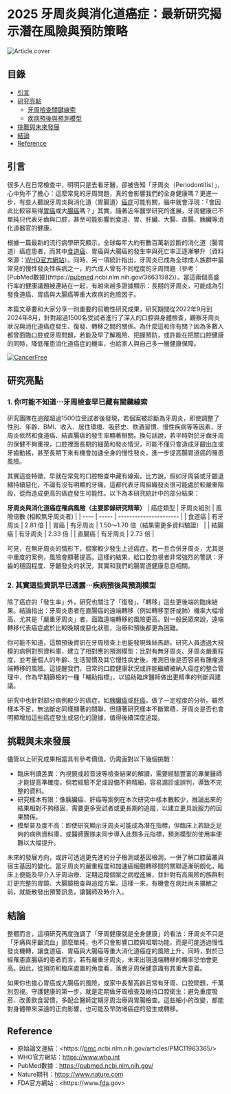 # 2025 牙周炎與消化道癌症：最新研究揭示潛在風險與預防策略
![Article cover](https://i.imgur.com/Bd2rB7J.png)

## 目錄

* [引言](#introduction)
* [研究亮點](#highlights)
   * [牙周檢查關鍵線索](#key1)
   * [疾病預後與預測模型](#key2)
* [挑戰與未來發展](#future-work)
* [結論](#conclusion)
* [Reference](#reference)

## 引言

很多人在日常檢查中，明明只是去看牙醫，卻被告知「牙周炎（Periodontitis）」，心中免不了擔心：這麼常見的牙周問題，真的會影響我們的全身健康嗎？更進一步，有些人聽說牙周炎與消化道（胃腸道）<a href="https://cancerfree.io/">癌症</a>可能有關，腦中就會浮現：「會因此比較容易得<a href="https://fightgc.org">胃癌</a>或大<a href="https://fightcrc.info">腸癌</a>嗎？」其實，隨著近年醫學研究的進展，牙周健康已不單純只代表牙齒與口腔，甚至可能影響到食道、胃、肝臟、大腸、直腸、胰臟等消化道器官的健康。

根據一篇最新的流行病學研究顯示，全球每年大約有數百萬新診斷的消化道（腸胃道）癌症患者，而其中<a href="https://fightec.info">食道癌</a>、胃癌與大腸癌的發生率與死亡率正逐漸攀升（資料來源：[WHO官方網站](https://www.who.int)）。同時，另一項統計指出，牙周炎已成為全球成人族群中最常見的慢性發炎性疾病之一，約六成人曾有不同程度的牙周問題（參考：[PubMed數據](https://<a href="https://pubmed.ncbi.nlm.nih.gov/">pubmed</a>.ncbi.nlm.nih.gov/36631982)）。當這兩個高盛行率的健康議題被連結在一起，有越來越多證據顯示：長期的牙周炎，可能成為引發食道癌、胃癌與大腸癌等重大疾病的危險因子。

本篇文章要和大家分享一則重要的前瞻性研究成果，研究期間從2022年9月到2024年8月，針對超過1500名受試者進行了深入的口腔與身體檢查，觀察牙周炎狀況與消化道癌症發生、復發、轉移之間的關係。為什麼這和你有關？因為多數人都曾面臨口腔或牙周問題，若能及早了解風險、把握預防，或許能在把關口腔健康的同時，降低罹患消化道癌症的機率，也給家人與自己多一層健康保障。

[![CancerFree](https://drive.google.com/uc?export=view&id=1ckHhFxz-ofx6nezixUb8LtNpm5w3AwK7)](https://cancerfree.io)
## 研究亮點

### 1\. 你可能不知道⋯牙周檢查早已藏有關鍵線索

研究團隊在追蹤超過1500位受試者後發現，若個案被診斷為牙周炎，即使調整了性別、年齡、BMI、收入、居住環境、吸菸史、飲酒習慣、慢性疾病等等因素，牙周炎依然和食道癌、結直腸癌的發生率顯著相關。換句話說，若平時對於牙齒牙周的保健不夠重視，口腔裡面長期的細菌和發炎情況，可能不僅只會造成牙齦出血或牙齒動搖，甚至長期下來有機會加速全身的慢性發炎，進一步提高腸胃道癌的罹患風險。

其實這些特徵，早就在常見的口腔檢查中藏有線索。比方說，假如牙周袋或牙齦退縮持續惡化，不論有沒有明顯的牙痛，這都代表牙周組織發炎很可能處於較嚴重階段，從而造成更高的癌症發生可能性。以下為本研究統計中的部分結果：

__牙周炎與消化道癌症罹病風險（主要節錄研究精華）__
| 癌症類型 | 牙周炎組別 | 風險倍數 (相較無牙周炎者)         |
| ---- | ----- | ---------------------- |
| 食道癌  | 有牙周炎  | 2.81 倍                 |
| 胃癌   | 有牙周炎  | 1.50～1.70 倍（結果需更多資料驗證） |
| 結腸癌  | 有牙周炎  | 2.33 倍                 |
| 直腸癌  | 有牙周炎  | 2.73 倍                 |

可見，在無牙周炎的情形下，個案較少發生上述癌症。若一旦合併牙周炎，尤其是中重度的案例，風險會顯著提高。這樣的結果，給口腔忽視者非常強烈的警訊：牙齒的穩固程度、牙齦發炎的狀況，其實和我們的腸胃道健康息息相關。

### 2\. 其實這些資訊早已透露⋯疾病預後與預測模型

除了癌症的「發生率」外，研究也關注了「復發」、「轉移」這些更後端的臨床結果。結論指出：牙周炎患者在直腸癌的遠端轉移（例如轉移至肝或肺）機率大幅增高，尤其是「嚴重牙周炎」者，面臨遠端轉移的風險更高。對一般民眾來說，遠端轉移代表癌症處於比較晚期或惡化狀態，治療和預後都更為困難。

你可能不知道，這類預後資訊在牙周檢查上也能發現蛛絲馬跡。研究人員透過大規模的病例對照資料庫，建立了相對應的預測模型：比對有無牙周炎、牙周炎嚴重程度，並考量個人的年齡、生活習慣及其它慢性病史後，推測日後是否容易有腫瘤遠端轉移的風險。這提醒我們，日常的口腔健康狀況或許能繼續被納入癌症的整合管理中，作為早期篩檢的一種「輔助指標」，以協助臨床醫師做出更精準的判斷與建議。

研究中也針對部分病例較少的癌症，如<a href="https://fightpdac.org">胰臟癌</a>或<a href="https://fighthcc.org">肝癌</a>，做了一定程度的分析。雖然樣本不足，無法斷定同樣顯著的關聯，但隨著研究樣本不斷累積，牙周炎是否也會明顯增加這些癌症發生或惡化的證據，值得後續深度追蹤。

## 挑戰與未來發展

儘管以上研究成果相當具有參考價值，仍需面對以下幾個挑戰：

* 臨床判讀差異：內視鏡或超音波等檢查結果的解讀，需要經驗豐富的專業醫師才能提高準確度。倘若經驗不足或設備不夠精細，容易漏診或誤判，導致不完整的資料。
* 研究樣本有限：像胰臟癌、肝癌等案例在本次研究中樣本數較少，推論出來的結果相對不夠穩固，需要更多受試者或更長期的追蹤，以建立更具說服力的因果關係。
* 模型普及度不高：即使研究顯示牙周炎可能成為潛在指標，但臨床上若缺乏足夠的病例資料庫，或醫師團隊未同步導入此類多元指標，預測模型的使用率便難以大幅提升。

未來的發展方向，或許可透過更先進的分子檢測或基因檢測，一併了解口腔菌叢與宿主基因的變化。當牙周炎的嚴重程度和加速癌細胞轉移間的關聯逐漸明朗化，臨床上便能及早介入牙周治療、定期追蹤個案之病程進展，並針對有高風險的族群制訂更完整的胃鏡、大腸鏡檢查與追蹤方案。這樣一來，有機會在病灶尚未擴散之前，就能散發出預警訊息，讓醫師及時介入。

## 結論

整體而言，這項研究再度強調了「牙周健康就是全身健康」的看法：牙周炎不只是「牙痛與牙齦流血」那麼單純，也不只會影響口腔與咀嚼功能，而是可能透過慢性發炎機轉，讓食道癌、胃癌與大腸癌等重大消化道癌症的風險上升。同時，對於已經罹患直腸癌的患者而言，若有嚴重牙周炎，未來出現遠端轉移的機率恐怕會更高。因此，從預防和臨床處置的角度看，落實牙周保健意識有其重大意義。

如果你也擔心胃癌或大腸癌的風險，或家中長輩高齡且常有牙周、口腔問題，千萬別忽視。守護健康的第一步，就是定期做牙周檢查及維持口腔衛生：避免重度吸菸、改善飲食習慣，多配合醫師定期牙周治療與胃腸檢查。這些細小的改變，都能對身體帶來深遠的正向影響，也可能及早防堵癌症的發生或轉移。

## Reference

* 原始論文連結：<https://<a href="https://pmc.ncbi.nlm.nih.gov/">pmc</a>.ncbi.nlm.nih.gov/articles/PMC11963365/>
* WHO官方網站：<https://www.who.int>
* PubMed數據：<https://pubmed.ncbi.nlm.nih.gov/>
* Nature期刊：<https://www.nature.com>
* FDA官方網站：<https://www.<a href=" https://www.fda.gov/">fda</a>.gov>